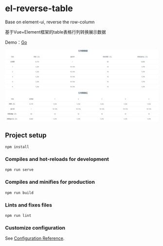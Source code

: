 # el-reverse-table
Base on element-ui, reverse the row-column

基于Vue+Element框架的table表格行列转换展示数据

Demo：[Go](https://game2boy.github.io/)

![image](https://raw.githubusercontent.com/game2boy/el-reverse-table/main/images/20201216144758.png)

## Project setup
```
npm install
```

### Compiles and hot-reloads for development
```
npm run serve
```

### Compiles and minifies for production
```
npm run build
```

### Lints and fixes files
```
npm run lint
```

### Customize configuration
See [Configuration Reference](https://cli.vuejs.org/config/).
